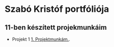 # Szabó Kristóf portfóliója

## 11-ben készített projekmunkáim

- Projekt 1 [1. Projektmunkám.](https://ciganyvajda2005.github.io/Szabo-Kristof-Portfolio-/11/1.projekt1).


